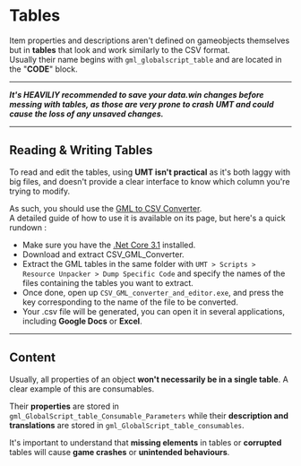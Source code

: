 # Tables

Item properties and descriptions aren't defined on gameobjects themselves but in **tables** that look and work similarly to the CSV format.  
Usually their name begins with `gml_globalscript_table` and are located in the "**CODE**" block.

---

**_It's HEAVILIY recommended to save your data.win changes before messing with tables, as those are very prone to crash UMT and could cause the loss of any unsaved changes._**

---

## Reading & Writing Tables

To read and edit the tables, using **UMT isn't practical** as it's both laggy with big files, and doesn't provide a clear interface to know which column you're trying to modify.

As such, you should use the [GML to CSV Converter](../tools/gmltocsv.md).  
A detailed guide of how to use it is available on its page, but here's a quick rundown :

- Make sure you have the [.Net Core 3.1](https://dotnet.microsoft.com/en-us/download/dotnet/3.1) installed.
- Download and extract CSV_GML_Converter.
- Extract the GML tables in the same folder with `UMT > Scripts > Resource Unpacker > Dump Specific Code` and specify the names of the files containing the tables you want to extract.
- Once done, open up `CSV_GML_converter_and_editor.exe`, and press the key corresponding to the name of the file to be converted.
- Your .csv file will be generated, you can open it in several applications, including **Google Docs** or **Excel**.

---

## Content

Usually, all properties of an object **won't necessarily be in a single table**.
A clear example of this are consumables.

Their **properties** are stored in `gml_GlobalScript_table_Consumable_Parameters` while their **description and translations** are stored in `gml_GlobalScript_table_consumables`.

It's important to understand that **missing elements** in tables or **corrupted** tables will cause **game crashes** or **unintended behaviours**.
